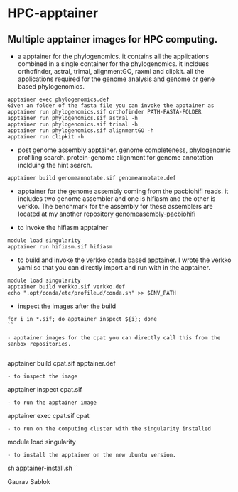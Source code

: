 # HPC-apptainer

## Multiple apptainer images for HPC computing. 

- a apptainer for the phylogenomics. it contains all the applications combined in a single container for the phylogenomics. it incldues orthofinder, astral, trimal, alignmentGO, raxml and clipkit. all the applications required for the genome analysis and genome or gene based phylogenomics.  
```
apptainer exec phylogenomics.def
Given an folder of the fasta file you can invoke the apptainer as
apptainer run phylogenomics.sif orthofinder PATH-FASTA-FOLDER
apptainer run phylogenomics.sif astral -h
apptainer run phylogenomics.sif trimal -h
apptainer run phylogenomics.sif alignmentGO -h
apptainer run clipkit -h
```
- post genome assembly apptainer. genome completeness, phylogenomic profiling search. protein-genome alignment for genome annotation inclduing the hint search. 

```
apptainer build genomeannotate.sif genomeannotate.def
```

- apptainer for the genome assembly coming from the pacbiohifi reads. it includes two genome assembler and one is hifiasm and the other is verkko. The benchmark for the assembly for these assemblers are located at my another repository [genomeasembly-pacbiohifi](https://github.com/sciencegenome/genomeassembly-pacbiohifi)

- to invoke the hifiasm apptainer 
```
module load singularity
apptainer run hifiasm.sif hifiasm
```
- to build and invoke the verkko conda based apptainer. I wrote the verkko yaml so that you can directly import and run with in the apptainer. 
```
module load singularity 
apptainer build verkko.sif verkko.def 
echo ".opt/conda/etc/profile.d/conda.sh" >> $ENV_PATH
```
- inspect the images after the build 
```
for i in *.sif; do apptainer inspect ${i}; done
``

- apptainer images for the cpat you can directly call this from the sanbox repositories. 
 
```
apptainer build cpat.sif apptainer.def
```
- to inspect the image
```
apptainer inspect cpat.sif
```
- to run the apptainer image 
```
apptainer exec cpat.sif cpat 
```
- to run on the computing cluster with the singularity installed
```
module load singularity
```
- to install the apptainer on the new ubuntu version. 
```
sh apptainer-install.sh 
``

Gaurav Sablok

